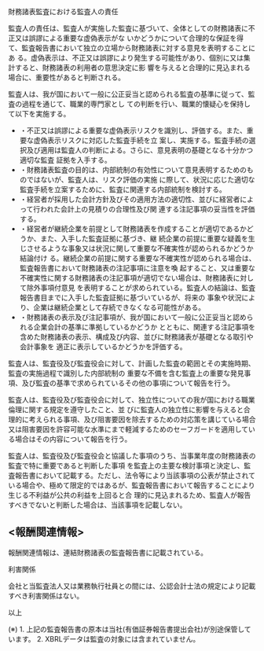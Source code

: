 財務諸表監査における監査人の責任

監査人の責任は、監査人が実施した監査に基づいて、全体としての財務諸表に不正又は誤謬による重要な虚偽表示がな いかどうかについて合理的な保証を得て、監査報告書において独立の立場から財務諸表に対する意見を表明することにあ る。虚偽表示は、不正又は誤謬により発生する可能性があり、個別に又は集計すると、財務諸表の利用者の意思決定に影 響を与えると合理的に見込まれる場合に、重要性があると判断される。

監査人は、我が国において一般に公正妥当と認められる監査の基準に従って、監査の過程を通じて、職業的専門家とし ての判断を行い、職業的懐疑心を保持して以下を実施する。

- ・不正又は誤謬による重要な虚偽表示リスクを識別し、評価する。また、重要な虚偽表示リスクに対応した監査手続を立 案し、実施する。監査手続の選択及び適用は監査人の判断による。さらに、意見表明の基礎となる十分かつ適切な監査 証拠を入手する。
- ・財務諸表監査の目的は、内部統制の有効性について意見表明するためのものではないが、監査人は、リスク評価の実施 に際して、状況に応じた適切な監査手続を立案するために、監査に関連する内部統制を検討する。
- ・経営者が採用した会計方針及びその適用方法の適切性、並びに経営者によって行われた会計上の見積りの合理性及び関 連する注記事項の妥当性を評価する。
- ・経営者が継続企業を前提として財務諸表を作成することが適切であるかどうか、また、入手した監査証拠に基づき、継 続企業の前提に重要な疑義を生じさせるような事象又は状況に関して重要な不確実性が認められるかどうか結論付け る。継続企業の前提に関する重要な不確実性が認められる場合は、監査報告書において財務諸表の注記事項に注意を喚 起すること、又は重要な不確実性に関する財務諸表の注記事項が適切でない場合は、財務諸表に対して除外事項付意見 を表明することが求められている。監査人の結論は、監査報告書目までに入手した監査証拠に基づいているが、将来の 事象や状況により、企業は継続企業として存続できなくなる可能性がある。
- ・財務諸表の表示及び注記事項が、我が国において一般に公正妥当と認められる企業会計の基準に準拠しているかどうか とともに、関連する注記事項を含めた財務諸表の表示、構成及び内容、並びに財務諸表が基礎となる取引や会計事象を 適正に表示しているかどうかを評価する。

監査人は、監査役及び監査役会に対して、計画した監査の範囲とその実施時期、監査の実施過程で識別した内部統制の 重要な不備を含む監査上の重要な発見事項、及び監査の基準で求められているその他の事項について報告を行う。

監査人は、監査役及び監査役会に対して、独立性についての我が国における職業倫理に関する規定を遵守したこと、並 びに監査人の独立性に影響を与えると合理的に考えられる事項、及び阻害要因を除去するための対応策を講じている場合 又は阻害要因を許容可能な水準にまで軽減するためのセーフガードを適用している場合はその内容について報告を行う。

監査人は、監査役及び監査役会と協議した事項のうち、当事業年度の財務諸表の監査で特に重要であると判断した事項 を監査上の主要な検討事項と決定し、監査報告書において記載する。ただし、法令等により当該事項の公表が禁止されて いる場合や、極めて限定的ではあるが、監査報告書において報告することにより生じる不利益が公共の利益を上回ると合 理的に見込まれるため、監査人が報告すべきでないと判断した場合は、当該事項を記載しない。

## <報酬関連情報>

報酬関連情報は、連結財務諸表の監査報告書に記載されている。

利害関係

会社と当監査法人又は業務執行社員との間には、公認会計士法の規定により記載すべき利害関係はない。

以上

(※) 1. 上記の監査報告書の原本は当社(有価証券報告書提出会社)が別途保管しています。 2. XBRLデータは監査の対象には含まれていません。